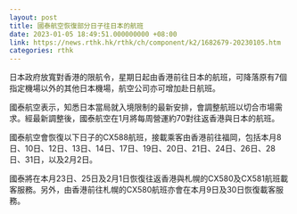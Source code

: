 ```yaml
---
layout: post
title: 國泰航空恢復部分日子往日本的航班
date: 2023-01-05 18:49:51.000000000 +08:00
link: https://news.rthk.hk/rthk/ch/component/k2/1682679-20230105.htm
categories: rthk
---
```


日本政府放寬對香港的限航令，星期日起由香港前往日本的航班，可降落原有7個指定機場以外的其他日本機場，航空公司亦可增加赴日航班。

國泰航空表示，知悉日本當局就入境限制的最新安排，會調整航班以切合市場需求。經最新調整後，國泰航空在1月將每周營運約70對往返香港與日本的航班。
 
國泰航空會恢復以下日子的CX588航班，接載乘客由香港前往福岡，包括本月8日、10日、12日、13日、14日、17日、19日、20日、21日、24日、26日、28日、31日，以及2月2日。
 
國泰將在本月23日、25日及2月1日恢復往返香港與札幌的CX580及CX581航班載客服務。另外，由香港前往札幌的CX580航班亦會在本月9日及30日恢復載客服務。
